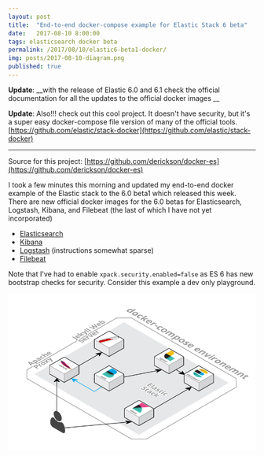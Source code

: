 ```yaml
---
layout: post
title:  "End-to-end docker-compose example for Elastic Stack 6 beta"
date:   2017-08-10 8:00:00
tags: elasticsearch docker beta
permalink: /2017/08/10/elastic6-beta1-docker/
img: posts/2017-08-10-diagram.png
published: true
---
```


**Update**: __with the release of Elastic 6.0 and 6.1 check the official documentation for all the updates to the official docker images __


**Update**: Also!!! check out this cool project.  It doesn't have security, but it's a super easy docker-compose file version of many of the official tools. [https://github.com/elastic/stack-docker](https://github.com/elastic/stack-docker)

--------------

Source for this project: [https://github.com/derickson/docker-es](https://github.com/derickson/docker-es)

I took a few minutes this morning and updated my end-to-end docker example of the Elastic stack to the 6.0 beta1 which released this week.  There are new official docker images for the 6.0 betas for Elasticsearch, Logstash, Kibana, and Filebeat (the last of which I have not yet incorporated)

* [Elasticsearch](https://www.elastic.co/guide/en/elasticsearch/reference/6.0/docker.html)
* [Kibana](https://www.elastic.co/guide/en/kibana/6.0/_configuring_kibana_on_docker.html)
* [Logstash](https://www.elastic.co/guide/en/logstash/6.0/docker.html) (instructions somewhat sparse)
* [Filebeat](https://www.elastic.co/guide/en/beats/filebeat/6.0/running-on-docker.html)

Note that I've had to enable ```xpack.security.enabled=false``` as ES 6 has new bootstrap checks for security.  Consider this example a dev only playground.  


![Elastic stack docker](/images/posts/2017-08-10-diagram.png "docker diagram")
